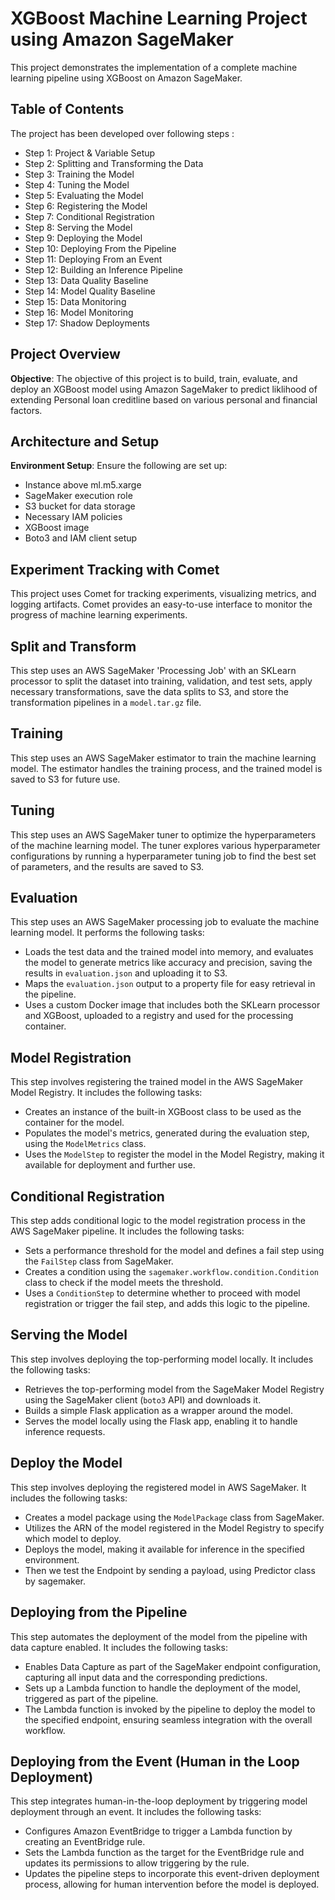 # XGBoost Machine Learning Project using Amazon SageMaker #


This project demonstrates the implementation of a complete machine learning pipeline using XGBoost on Amazon SageMaker.

## Table of Contents

The project has been developed over following steps :

- Step 1: Project & Variable Setup
- Step 2: Splitting and Transforming the Data
- Step 3: Training the Model
- Step 4: Tuning the Model
- Step 5: Evaluating the Model
- Step 6: Registering the Model
- Step 7: Conditional Registration
- Step 8: Serving the Model
- Step 9: Deploying the Model
- Step 10: Deploying From the Pipeline
- Step 11: Deploying From an Event
- Step 12: Building an Inference Pipeline
- Step 13: Data Quality Baseline
- Step 14: Model Quality Baseline
- Step 15: Data Monitoring
- Step 16: Model Monitoring
- Step 17: Shadow Deployments

## Project Overview

**Objective**: The objective of this project is to build, train, evaluate, and deploy an XGBoost model using Amazon SageMaker to predict liklihood of extending Personal loan creditline based on various personal and financial factors.

## Architecture and Setup

**Environment Setup**: Ensure the following are set up:

- Instance above ml.m5.xarge
- SageMaker execution role
- S3 bucket for data storage
- Necessary IAM policies
- XGBoost image
- Boto3 and IAM client setup

## Experiment Tracking with Comet

This project uses Comet for tracking experiments, visualizing metrics, and logging artifacts. Comet provides an easy-to-use interface to monitor the progress of machine learning experiments.


## Split and Transform

This step uses an AWS SageMaker 'Processing Job' with an SKLearn processor to split the dataset into training, validation, and test sets, apply necessary transformations, save the data splits to S3, and store the transformation pipelines in a `model.tar.gz` file.


## Training

This step uses an AWS SageMaker estimator to train the machine learning model. The estimator handles the training process, and the trained model is saved to S3 for future use.


## Tuning

This step uses an AWS SageMaker tuner to optimize the hyperparameters of the machine learning model. The tuner explores various hyperparameter configurations by running a hyperparameter tuning job to find the best set of parameters, and the results are saved to S3.


## Evaluation

This step uses an AWS SageMaker processing job to evaluate the machine learning model. It performs the following tasks:
 - Loads the test data and the trained model into memory, and evaluates the model to generate metrics like accuracy and precision, saving the results in `evaluation.json` and uploading it to S3.
 - Maps the `evaluation.json` output to a property file for easy retrieval in the pipeline.
 - Uses a custom Docker image that includes both the SKLearn processor and XGBoost, uploaded to a registry and used for the processing container.


## Model Registration

This step involves registering the trained model in the AWS SageMaker Model Registry. It includes the following tasks:

-  Creates an instance of the built-in XGBoost class to be used as the container for the model.
-  Populates the model's metrics, generated during the evaluation step, using the `ModelMetrics` class.
-  Uses the `ModelStep` to register the model in the Model Registry, making it available for deployment and further use.

## Conditional Registration

This step adds conditional logic to the model registration process in the AWS SageMaker pipeline. It includes the following tasks:

- Sets a performance threshold for the model and defines a fail step using the `FailStep` class from SageMaker.
- Creates a condition using the `sagemaker.workflow.condition.Condition` class to check if the model meets the threshold.
- Uses a `ConditionStep` to determine whether to proceed with model registration or trigger the fail step, and adds this logic to the pipeline.


## Serving the Model

This step involves deploying the top-performing model locally. It includes the following tasks:
- Retrieves the top-performing model from the SageMaker Model Registry using the SageMaker client (`boto3` API) and downloads it.
- Builds a simple Flask application as a wrapper around the model.
- Serves the model locally using the Flask app, enabling it to handle inference requests.


## Deploy the Model

This step involves deploying the registered model in AWS SageMaker. It includes the following tasks:
- Creates a model package using the `ModelPackage` class from SageMaker.
- Utilizes the ARN of the model registered in the Model Registry to specify which model to deploy.
- Deploys the model, making it available for inference in the specified environment.
- Then we test the Endpoint by sending a payload, using Predictor class by sagemaker.


## Deploying from the Pipeline

This step automates the deployment of the model from the pipeline with data capture enabled. 
It includes the following tasks:
- Enables Data Capture as part of the SageMaker endpoint configuration, capturing all input data and the corresponding predictions.
- Sets up a Lambda function to handle the deployment of the model, triggered as part of the pipeline.
- The Lambda function is invoked by the pipeline to deploy the model to the specified endpoint, ensuring seamless integration with the overall workflow.

## Deploying from the Event (Human in the Loop Deployment)

This step integrates human-in-the-loop deployment by triggering model deployment through an event. It includes the following tasks:
- Configures Amazon EventBridge to trigger a Lambda function by creating an EventBridge rule.
- Sets the Lambda function as the target for the EventBridge rule and updates its permissions to allow triggering by the rule.
- Updates the pipeline steps to incorporate this event-driven deployment process, allowing for human intervention before the model is deployed.











